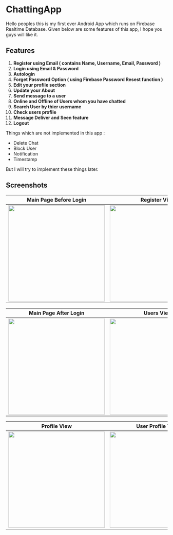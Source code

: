 # ChattingApp
Hello peoples this is my first ever Android App which runs on Firebase Realtime Database.
Given below are some features of this app, I hope you guys will like it. 

## Features

1. **Register using Email ( contains Name, Username, Email, Password )**
2. **Login using Email & Password**
3. **Autologin**
4. **Forget Password Option ( using Firebase Password Resest function )**
5. **Edit your profile section**
6. **Update your About**
7. **Send message to a user**
9. **Online and Offline of Users whom you have chatted**
10. **Search User by thier username**
11. **Check users profile**
12. **Message Deliver and Seen feature**
13. **Logout**


Things which are not implemented in this app : 
- Delete Chat
- Block User
- Notification
- Timestamp

But I will try to implement these things later.

## Screenshots

| Main Page Before Login      | Register View      |  Forget Password View     | 
|-----------------------------|--------------------|----------------------------|
| <img src = "https://github.com/mr0kaushik/ChattingApp/blob/master/Screenshots/MainView.jpg" width="300" > | <img src = "https://github.com/mr0kaushik/ChattingApp/blob/master/Screenshots/RegisterView.jpg" width="300" > | <img src = "https://github.com/mr0kaushik/ChattingApp/blob/master/Screenshots/ForgetPasswordView.jpg" width="300"> |



| Main Page After Login       | Users View      | Message View      | 
|-----------------------------|-----------------|-------------------|
| <img src = "https://github.com/mr0kaushik/ChattingApp/blob/master/Screenshots/MainChatActivityChat.jpg" width="300" > | <img src = "https://github.com/mr0kaushik/ChattingApp/blob/master/Screenshots/MainChatActivityUser.jpg" width="300" > | <img src = "https://github.com/mr0kaushik/ChattingApp/blob/master/Screenshots/MessageArea.jpg" width="300"> |



| Profile View      | User Profile View     | 
|-------------------|-----------------------|
| <img src = "https://github.com/mr0kaushik/ChattingApp/blob/master/Screenshots/ProfileSection.jpg" width="300"  > | <img src = "https://github.com/mr0kaushik/ChattingApp/blob/master/Screenshots/UserProfileView.jpg" width="300" > |
